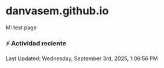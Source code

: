 # danvasem.github.io
Mi test page

### :zap: Actividad reciente
<!--RECENT_ACTIVITY:start-->
<!--RECENT_ACTIVITY:end-->

<!--RECENT_ACTIVITY:last_update-->
Last Updated: Wednesday, September 3rd, 2025, 1:06:56 PM
<!--RECENT_ACTIVITY:last_update_end-->
